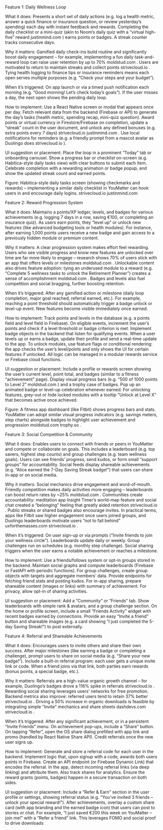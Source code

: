 Feature 1: Daily Wellness Loop

What it does: Presents a short set of daily actions (e.g. log a health metric, answer a quick finance or insurance question, or review yesterday’s spending) each day with instant feedback and rewards. Completing the daily checklist or a mini-quiz (akin to Noom’s daily quiz with a “virtual high-five” reward
justinmind.com
) earns points or badges. A streak counter tracks consecutive days.

Why it matters: Gamified daily check-ins build routine and significantly boost daily engagement – for example, implementing a fun daily task-and-reward loop can raise user retention by up to 70%
moldstud.com
. Users are motivated to return to maintain streaks and collect points
strivecloud.io
. Tying health logging to finance tips or insurance reminders means each open serves multiple purposes (e.g. “Check your steps and your budget”).

When it’s triggered: On app launch or via a timed push notification each morning (e.g. “Good morning! Let’s check today’s goals”). If the user misses a day, the next open shows the pending daily loop.

How to implement: Use a React Native screen or modal that appears once per day. Fetch relevant data from the backend (Firebase or API) to generate the day’s tasks (health metric, spending recap, mini-quiz question). Award points or virtual currency in Firestore/Firebase on completion, update a “streak” count in the user document, and unlock any defined bonuses (e.g. extra points every 7 days)
strivecloud.io
justinmind.com
. Use local notifications for reminders (e.g. a friendly prompt from a mascot avatar as Duolingo does
strivecloud.io
).

UI suggestion or placement: Place the loop in a prominent “Today” tab or onboarding carousel. Show a progress bar or checklist on-screen (e.g. Habitica-style daily tasks view) with clear buttons to submit each item. Celebrate completion with a rewarding animation or badge popup, and show the updated streak count and earned points.

Figure: Habitica-style daily tasks screen (showing checkmarks and rewards) – implementing a similar daily checklist in YouMatter can hook users in and encourage daily logins.
strivecloud.io
justinmind.com

Feature 2: Reward Progression System

What it does: Maintains a points/XP ledger, levels, and badges for various achievements (e.g. logging 7 days in a row, saving €100, or completing an insurance quiz). As users earn points, they “level up” or unlock new features (like advanced budgeting tools or health modules). For instance, after earning 1,000 points users receive a new badge and gain access to a previously hidden module or premium content.

Why it matters: A clear progression system makes effort feel rewarding. Users who see visible progress and know new features are unlocked over time are far more likely to engage – research shows 70% of users stick with an app that offers levels or milestones
moldstud.com
. Unlockable content also drives feature adoption: tying an underused module to a reward (e.g. “Complete 5 wellness tasks to unlock the Retirement Planner”) creates a sense of accomplishment
moldstud.com
. Badges and levels also fuel competition and social bragging, further boosting retention.

When it’s triggered: After any gamified action or milestone (daily loop completion, major goal reached, referral earned, etc.). For example, reaching a point threshold should automatically trigger a badge unlock or level-up event. New features become visible immediately once earned.

How to implement: Track points and levels in the database (e.g. a points field and level field in Firebase). On eligible events, increment the user’s points and check if a level threshold or badge criterion is met. Implement badge objects in the backend that listen for qualifying events. When a user levels up or earns a badge, update their profile and send a real-time update to the app. To unlock modules, use feature flags or conditional rendering: the app checks the user’s level/points and only shows the UI for certain features if unlocked. All logic can be managed in a modular rewards service or Firebase cloud functions.

UI suggestion or placement: Include a profile or rewards screen showing the user’s current level, point total, and badges (similar to a fitness “achievement” page). Display visual progress bars (e.g. “500 of 1000 points to Level 2”
moldstud.com
) and a trophy case of badges. Pop up an animated badge or level-up celebration whenever earned. For unlocking features, grey-out or hide locked modules with a tooltip “Unlock at Level X” that becomes active once achieved.

Figure: A fitness app dashboard (like Fitbit) shows progress bars and stats. YouMatter can adopt similar visual progress indicators (e.g. savings meters, step charts) alongside badges to highlight user achievement and progression
moldstud.com
trophy.so
.

Feature 3: Social Competition & Community

What it does: Enables users to connect with friends or peers in YouMatter and compete or collaborate on goals. This includes a leaderboard (e.g. top savers, highest step counts) and group challenges (e.g. team wellness goals). Users can see friends’ progress, send kudos, or form small “support groups” for accountability. Social feeds display shareable achievements (e.g. “Alice earned the 7-Day Saving Streak badge!”) that users can share in-app or on social media.

Why it matters: Social mechanics drive engagement and word-of-mouth. Friendly competition makes daily activities more engaging – leaderboards can boost return rates by ~25%
moldstud.com
. Communities create accountability: meditation app Insight Timer’s world-map feature and social chat created a “belonging” feeling that greatly aided retention
strivecloud.io
. Public streaks or shared badges also encourage invites. In practical terms, apps like Fitbit saw higher engagement once users joined groups, and Duolingo leaderboards motivate users “not to fall behind”
uxforthemasses.com
strivecloud.io
.

When it’s triggered: On user sign-up or via prompts (“Invite friends to join your wellness circle”). Leaderboards update daily or weekly. Group challenges run on schedules (e.g. monthly step challenge). Social sharing triggers when the user earns a notable achievement or reaches a milestone.

How to implement: Use a friends/follows system or opt-in groups stored in the backend. Maintain social graphs and compute leaderboards (Firebase or FastAPI with periodic functions). For group challenges, create group objects with targets and aggregate members’ data. Provide endpoints for fetching friend stats and posting kudos. For in-app sharing, prepare shareable content (images or links) with summary of achievement. For privacy, allow opt-in of sharing activities.

UI suggestion or placement: Add a “Community” or “Friends” tab. Show leaderboards with simple rank & avatars, and a group challenge section. On the home or profile screen, include a small “Friends Activity” widget with recent badges earned by connections. Provide an easy “Invite a friend” button and shareable images (e.g. a card showing “I just completed the 5-day Saving Streak!”) to post externally.

Feature 4: Referral and Shareable Achievements

What it does: Encourages users to invite others and share their own success. After major milestones (like earning a badge or completing a challenge), prompt users to share on social media (e.g. “Share your new badge!”). Include a built-in referral program: each user gets a unique invite link or code. When a friend joins via that link, both parties earn rewards (bonus points, a special badge, etc.).

Why it matters: Referrals are a high-value organic growth channel – for example, Duolingo’s badges drove a 116% spike in referrals
strivecloud.io
. Rewarding social sharing leverages users’ networks for free promotion. Backend metrics also improve: referred users tend to retain 37% better
strivecloud.io
. Driving a 50% increase in organic downloads is feasible by integrating simple “Invite” mechanics and share sheets
dashdevs.com
strivecloud.io
.

When it’s triggered: After any significant achievement, or in a persistent “Invite Friends” menu. On achievement pop-ups, include a “Share” button. On tapping “Refer”, open the OS share dialog prefilled with app link and promo (handled by React Native Share API). Credit referrals once the new user signs up.

How to implement: Generate and store a referral code for each user in the backend. Implement logic that, upon signup with a code, awards both users points in Firebase. Create an API endpoint (or Firebase Dynamic Link) that encodes the referral. In the app, detect incoming referral links (via deep linking) and attribute them. Also track shares for analytics. Ensure the reward grants (points, badges) happen in a secure transaction on both sides.

UI suggestion or placement: Include a “Refer & Earn” section in the user profile or settings, showing referral status (e.g. “You’ve invited 3 friends – unlock your special reward!”). After achievements, overlay a custom share card (with app branding and the earned badge icon) that users can post to stories or chat. For example, “I just saved €200 this week on YouMatter – join me!” with a “Refer a friend” link. This leverages FOMO and social proof to drive downloads